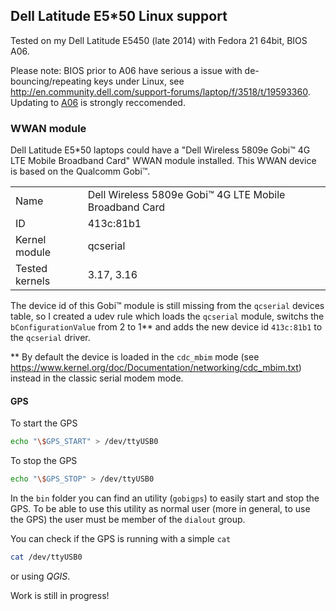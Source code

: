 ## Dell Latitude E5*50 Linux support

Tested on my Dell Latitude E5450 (late 2014) with Fedora 21 64bit, BIOS A06.

Please note: BIOS prior to A06 have serious a issue with de-bouncing/repeating keys under Linux, see http://en.community.dell.com/support-forums/laptop/f/3518/t/19593360. Updating to [A06](http://www.dell.com/support/home/us/en/19/Drivers/DriversDetails?driverId=4V70R&fileId=3450250697&osCode=W764&productCode=latitude-e5450-laptop&languageCode=EN&categoryId=BI) is strongly reccomended.

### WWAN module

Dell Latitude E5*50 laptops could have a "Dell Wireless 5809e Gobi™ 4G LTE Mobile Broadband Card" WWAN module installed. This WWAN device is based on the Qualcomm Gobi™.

|   |   |
|---|---|
| Name | Dell Wireless 5809e Gobi™ 4G LTE Mobile Broadband Card |
| ID | 413c:81b1 |
| Kernel module | qcserial |
| Tested kernels  | 3.17, 3.16 |

The device id of this Gobi™ module is still missing from the ```qcserial``` devices table, so I created a udev rule which loads the ```qcserial``` module, switchs the ```bConfigurationValue``` from 2 to 1** and adds the new device id ```413c:81b1``` to the ```qcserial``` driver.

** By default the device is loaded in the ```cdc_mbim``` mode (see https://www.kernel.org/doc/Documentation/networking/cdc_mbim.txt) instead in the classic serial modem mode.

#### GPS ####

To start the GPS

```bash
echo "\$GPS_START" > /dev/ttyUSB0
```

To stop the GPS

```bash
echo "\$GPS_STOP" > /dev/ttyUSB0
```

In the ```bin``` folder you can find an utility (```gobigps```) to easily start and stop the GPS. To be able to use this utility as normal user (more in general, to use the GPS) the user must be member of the ```dialout``` group.

You can check if the GPS is running with a simple ```cat```

```bash
cat /dev/ttyUSB0
```

or using _QGIS_. 

Work is still in progress!
